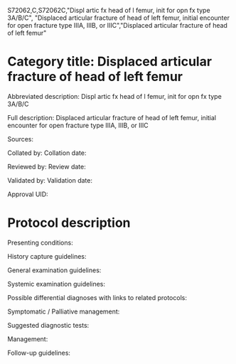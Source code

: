 S72062,C,S72062C,"Displ artic fx head of l femur, init for opn fx type 3A/B/C", "Displaced articular fracture of head of left femur, initial encounter for open fracture type IIIA, IIIB, or IIIC","Displaced articular fracture of head of left femur"
# Category title: Displaced articular fracture of head of left femur

Abbreviated description: Displ artic fx head of l femur, init for opn fx type 3A/B/C

Full description: Displaced articular fracture of head of left femur, initial encounter for open fracture type IIIA, IIIB, or IIIC

Sources:

Collated by:
Collation date:

Reviewed by:
Review date:

Validated by:
Validation date:

Approval UID:

# Protocol description

Presenting conditions:

History capture guidelines:

General examination guidelines:

Systemic examination guidelines:

Possible differential diagnoses with links to related protocols:

Symptomatic / Palliative management:

Suggested diagnostic tests:

Management:

Follow-up guidelines:

